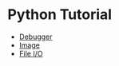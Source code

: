 # Python Tutorial

- [Debugger](./tutorials/debugger_tips.md)
- [Image](./tutorials/image.md)
- [File I/O](./tutorials/file_io.md)
